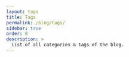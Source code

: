 ```yaml
---
layout: tags
title: Tags
permalink: /blog/tags/
sidebar: true
order: 8
description: >
  List of all categories & tags of the blog.
---
```

